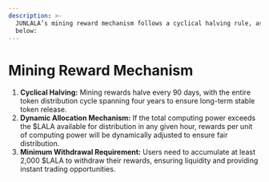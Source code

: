 ```yaml
---
description: >-
  JUNLALA’s mining reward mechanism follows a cyclical halving rule, as outlined
  below:
---
```


# Mining Reward Mechanism

1. **Cyclical Halving:** Mining rewards halve every 90 days, with the entire token distribution cycle spanning four years to ensure long-term stable token release.
2. **Dynamic Allocation Mechanism:** If the total computing power exceeds the $LALA available for distribution in any given hour, rewards per unit of computing power will be dynamically adjusted to ensure fair distribution.
3. **Minimum Withdrawal Requirement:** Users need to accumulate at least 2,000 $LALA to withdraw their rewards, ensuring liquidity and providing instant trading opportunities.
